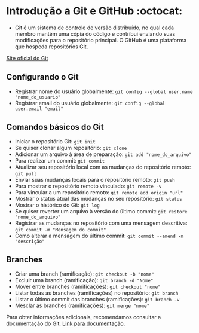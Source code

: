 # Introdução a Git e GitHub :octocat:

- Git é um sistema de controle de versão distribuído, no qual cada membro mantém uma cópia do código e contribui enviando suas modificações para o repositório principal. O GitHub é uma plataforma que hospeda repositórios Git.

[Site oficial do Git](https://git-scm.com/)

## Configurando o Git

- Registrar nome do usuário globalmente: `git config --global user.name "nome_do_usuario"`
- Registrar email do usuário globalmente: `git config --global user.email "email"`

## Comandos básicos do Git

- Iniciar o repositório Git: `git init`
- Se quiser clonar algum repositório: `git clone`
- Adicionar um arquivo à área de preparação: `git add "nome_do_arquivo"`
- Para realizar um commit: `git commit`
- Atualizar seu repositório local com as mudanças do repositório remoto: `git pull`
- Enviar suas mudanças locais para o repositório remoto: `git push`
- Para mostrar o repositório remoto vinculado: `git remote -v`
- Para vincular a um repositório remoto: `git remote add origin "url"`
- Mostrar o status atual das mudanças no seu repositório: `git status`
- Mostrar o histórico do Git: `git log`
- Se quiser reverter um arquivo à versão do último commit: `git restore "nome_do_arquivo"`
- Registrar as mudanças no repositório com uma mensagem descritiva: `git commit -m "Mensagem do commit"`
- Como alterar a mensagem do último commit: `git commit --amend -m "descrição"`

## Branches
- Criar uma branch (ramificação): `git checkout -b "nome"`
- Excluir uma branch (ramificação): `git branch -d "Nome"`
- Mover entre branches (ramificações): `git checkout "nome"`
- Listar todas as branches (ramificações) no repositório: `git branch`
- Listar o último commit das branches (ramificações): `git branch -v`
- Mesclar as branches (ramificações): `git merge "nome"`

Para obter informações adicionais, recomendamos consultar a documentação do Git. [Link para documentação.](https://git-scm.com/docs)
